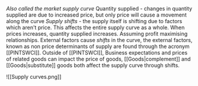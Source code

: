*Also called the market supply curve*
Quantity supplied - changes in quantity supplied are due to increased price, but only price will cause a movement along the curve
*Supply shifts* - the supply itself is shifting due to factors which aren't price. This affects the entire supply curve as a whole.
When prices increases, quantity supplied increases. Assuming profit maximising relationships. External factors cause *shifts* in the curve, the external factors, known as non price determinants of supply are found through the acronym [[PINTSWCI]]. Outside of [[PINTSWCI]], Business expectations and prices of related goods can impact the price of goods, [[Goods|complement]] and [[Goods|substitute]] goods both affect the supply curve through shifts. 

![[Supply curves.png]]

